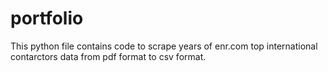 # portfolio

This python file contains code to scrape years of enr.com top international contarctors data from pdf format to csv format.

